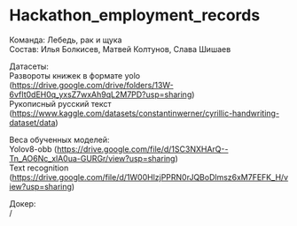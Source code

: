 # Hackathon_employment_records

Команда: Лебедь, рак и щука <br>
Состав: Илья Болкисев, Матвей Колтунов, Слава Шишаев

Датасеты: <br>
Развороты книжек в формате yolo (https://drive.google.com/drive/folders/13W-6vfIt0dEH0q_yxsZ7wxAh9qL2M7PD?usp=sharing) <br>
Рукописный русский текст (https://www.kaggle.com/datasets/constantinwerner/cyrillic-handwriting-dataset/data) <br>

Веса обученных моделей: <br>
Yolov8-obb (https://drive.google.com/file/d/1SC3NXHArQ--Tn_AO6Nc_xlA0ua-GURGr/view?usp=sharing) <br>
Text recognition (https://drive.google.com/file/d/1W00HlzjPPRN0rJQBoDlmsz6xM7FEFK_H/view?usp=sharing)

Докер: <br>/
